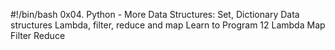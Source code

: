 #!/bin/bash
0x04. Python - More Data Structures: Set, Dictionary
Data structures
Lambda, filter, reduce and map
Learn to Program 12 Lambda Map Filter Reduce
